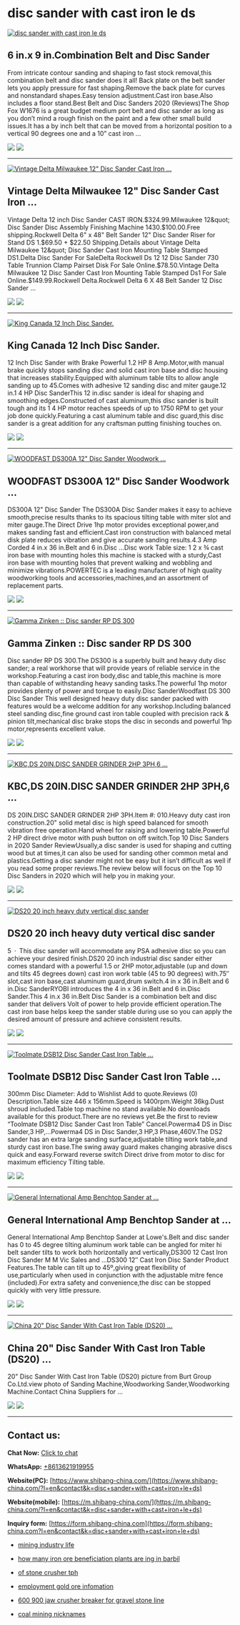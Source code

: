 # disc sander with cast iron le ds

<a href="https://swt.shibang-china.com/?l=en&img&k=disc+sander+with+cast+iron+le+ds" target="_blank">![disc sander with cast iron le ds](http://static.shibang-china.com/all-800x300/303.jpg)</a>

## 6 in.x 9 in.Combination Belt and Disc Sander
From intricate contour sanding and shaping to fast stock removal,this combination belt and disc sander does it all! Back plate on the belt sander lets you apply pressure for fast shaping.Remove the back plate for curves and nonstandard shapes.Easy tension adjustment.Cast iron base.Also includes a floor stand.Best Belt and Disc Sanders 2020 (Reviews)The Shop Fox W1676 is a great budget medium port belt and disc sander as long as you don’t mind a rough finish on the paint and a few other small build issues.It has a by inch belt that can be moved from a horizontal position to a vertical 90 degrees one and a 10” cast iron …


<a href="https://whatsapp.shibangsoft.com/WhatsApp.php" target="_blank" title="WhatsApp">![](http://static.shibang-china.com/icon/whatsapp.png)</a> <a href="https://swt.shibang-china.com/?l=en&icon&k=disc+sander+with+cast+iron+le+ds" target="_blank">![](http://static.shibang-china.com/icon/chat-en.png)</a>

---

<a href="https://swt.shibang-china.com/?l=en&img&k=disc+sander+with+cast+iron+le+ds" target="_blank">![Vintage Delta Milwaukee 12&quot; Disc Sander Cast Iron …](http://static.shibang-china.com/all-800x300/221.jpg)</a>

## Vintage Delta Milwaukee 12&quot; Disc Sander Cast Iron …
Vintage Delta 12 inch Disc Sander CAST IRON.$324.99.Milwaukee 12&quot; Disc Sander Disc Assembly Finishing Machine 1430.$100.00.Free shipping.Rockwell Delta 6&quot; x 48&quot; Belt Sander 12&quot; Disc Sander Riser for Stand DS 1.$69.50 + $22.50 Shipping.Details about Vintage Delta Milwaukee 12&quot; Disc Sander Cast Iron Mounting Table Stamped DS1.Delta Disc Sander For SaleDelta Rockwell Ds 12 12 Disc Sander 730 Table Trunnion Clamp Pairset Disk For Sale Online.$78.50.Vintage Delta Milwaukee 12 Disc Sander Cast Iron Mounting Table Stamped Ds1 For Sale Online.$149.99.Rockwell Delta.Rockwell Delta 6 X 48 Belt Sander 12 Disc Sander …


<a href="https://whatsapp.shibangsoft.com/WhatsApp.php" target="_blank" title="WhatsApp">![](http://static.shibang-china.com/icon/whatsapp.png)</a> <a href="https://swt.shibang-china.com/?l=en&icon&k=disc+sander+with+cast+iron+le+ds" target="_blank">![](http://static.shibang-china.com/icon/chat-en.png)</a>

---

<a href="https://swt.shibang-china.com/?l=en&img&k=disc+sander+with+cast+iron+le+ds" target="_blank">![King Canada 12 Inch Disc Sander.](http://static.shibang-china.com/all-800x300/870.jpg)</a>

## King Canada 12 Inch Disc Sander.
12 Inch Disc Sander with Brake Powerful 1.2 HP 8 Amp.Motor,with manual brake quickly stops sanding disc and solid cast iron base and disc housing that increases stability.Equipped with aluminum table tilts to allow angle sanding up to 45.Comes with adhesive 12 sanding disc and miter gauge.12 in.1 4 HP Disc SanderThis 12 in.disc sander is ideal for shaping and smoothing edges.Constructed of cast aluminum,this disc sander is built tough and its 1 4 HP motor reaches speeds of up to 1750 RPM to get your job done quickly.Featuring a cast aluminum table and disc guard,this disc sander is a great addition for any craftsman putting finishing touches on.


<a href="https://whatsapp.shibangsoft.com/WhatsApp.php" target="_blank" title="WhatsApp">![](http://static.shibang-china.com/icon/whatsapp.png)</a> <a href="https://swt.shibang-china.com/?l=en&icon&k=disc+sander+with+cast+iron+le+ds" target="_blank">![](http://static.shibang-china.com/icon/chat-en.png)</a>

---

<a href="https://swt.shibang-china.com/?l=en&img&k=disc+sander+with+cast+iron+le+ds" target="_blank">![WOODFAST DS300A 12&quot; Disc Sander Woodwork …](http://static.shibang-china.com/all-800x300/501.jpg)</a>

## WOODFAST DS300A 12&quot; Disc Sander Woodwork …
DS300A 12&quot; Disc Sander The DS300A Disc Sander makes it easy to achieve smooth,precise results thanks to its spacious tilting table with miter slot and miter gauge.The Direct Drive 1hp motor provides exceptional power,and makes sanding fast and efficient.Cast iron construction with balanced metal disk plate reduces vibration and give accurate sanding results.4.3 Amp Corded 4 in.x 36 in.Belt and 6 in.Disc …Disc work Table size: 1 2 x &#190; cast iron base with mounting holes this machine is stacked with a sturdy,Cast iron base with mounting holes that prevent walking and wobbling and minimize vibrations.POWERTEC is a leading manufacturer of high quality woodworking tools and accessories,machines,and an assortment of replacement parts.


<a href="https://whatsapp.shibangsoft.com/WhatsApp.php" target="_blank" title="WhatsApp">![](http://static.shibang-china.com/icon/whatsapp.png)</a> <a href="https://swt.shibang-china.com/?l=en&icon&k=disc+sander+with+cast+iron+le+ds" target="_blank">![](http://static.shibang-china.com/icon/chat-en.png)</a>

---

<a href="https://swt.shibang-china.com/?l=en&img&k=disc+sander+with+cast+iron+le+ds" target="_blank">![Gamma Zinken :: Disc sander RP DS 300](http://static.shibang-china.com/all-800x300/198.jpg)</a>

## Gamma Zinken :: Disc sander RP DS 300
Disc sander RP DS 300.The DS300 is a superbly built and heavy duty disc sander; a real workhorse that will provide years of reliable service in the workshop.Featuring a cast iron body,disc and table,this machine is more than capable of withstanding heavy sanding tasks.The powerful 1hp motor provides plenty of power and torque to easily.Disc SanderWoodfast DS 300 Disc Sander This well designed heavy duty disc sander packed with features would be a welcome addition for any workshop.Including balanced steel sanding disc,fine ground cast iron table coupled with precision rack &amp; pinion tilt,mechanical disc brake stops the disc in seconds and powerful 1hp motor,represents excellent value.


<a href="https://whatsapp.shibangsoft.com/WhatsApp.php" target="_blank" title="WhatsApp">![](http://static.shibang-china.com/icon/whatsapp.png)</a> <a href="https://swt.shibang-china.com/?l=en&icon&k=disc+sander+with+cast+iron+le+ds" target="_blank">![](http://static.shibang-china.com/icon/chat-en.png)</a>

---

<a href="https://swt.shibang-china.com/?l=en&img&k=disc+sander+with+cast+iron+le+ds" target="_blank">![KBC,DS 20IN.DISC SANDER GRINDER 2HP 3PH,6 …](http://static.shibang-china.com/all-800x300/802.jpg)</a>

## KBC,DS 20IN.DISC SANDER GRINDER 2HP 3PH,6 …
DS 20IN.DISC SANDER GRINDER 2HP 3PH.Item #: 010.Heavy duty cast iron construction.20&quot; solid metal disc is high speed balanced for smooth vibration free operation.Hand wheel for raising and lowering table.Powerful 2 HP direct drive motor with push button on off switch.Top 10 Disc Sanders in 2020 Sander ReviewUsually,a disc sander is used for shaping and cutting wood but at times,it can also be used for sanding other common metal and plastics.Getting a disc sander might not be easy but it isn’t difficult as well if you read some proper reviews.The review below will focus on the Top 10 Disc Sanders in 2020 which will help you in making your.


<a href="https://whatsapp.shibangsoft.com/WhatsApp.php" target="_blank" title="WhatsApp">![](http://static.shibang-china.com/icon/whatsapp.png)</a> <a href="https://swt.shibang-china.com/?l=en&icon&k=disc+sander+with+cast+iron+le+ds" target="_blank">![](http://static.shibang-china.com/icon/chat-en.png)</a>

---

<a href="https://swt.shibang-china.com/?l=en&img&k=disc+sander+with+cast+iron+le+ds" target="_blank">![DS20 20 inch heavy duty vertical disc sander](http://static.shibang-china.com/all-800x300/244.jpg)</a>

## DS20 20 inch heavy duty vertical disc sander
5&ensp;&#0183;&ensp;This disc sander will accommodate any PSA adhesive disc so you can achieve your desired finish.DS20 20 inch industrial disc sander either comes standard with a powerful 1.5 or 2HP motor,adjustable (up and down and tilts 45 degrees down) cast iron work table (45 to 90 degrees) with.75″ slot,cast iron base,cast aluminum guard,drum switch.4 in x 36 in.Belt and 6 in.Disc SanderRYOBI introduces the 4 in x 36 in.Belt and 6 in.Disc Sander.This 4 in.x 36 in.Belt Disc Sander is a combination belt and disc sander that delivers Volt of power to help provide efficient operation.The cast iron base helps keep the sander stable during use so you can apply the desired amount of pressure and achieve consistent results.


<a href="https://whatsapp.shibangsoft.com/WhatsApp.php" target="_blank" title="WhatsApp">![](http://static.shibang-china.com/icon/whatsapp.png)</a> <a href="https://swt.shibang-china.com/?l=en&icon&k=disc+sander+with+cast+iron+le+ds" target="_blank">![](http://static.shibang-china.com/icon/chat-en.png)</a>

---

<a href="https://swt.shibang-china.com/?l=en&img&k=disc+sander+with+cast+iron+le+ds" target="_blank">![Toolmate DSB12 Disc Sander Cast Iron Table …](http://static.shibang-china.com/all-800x300/1426.jpg)</a>

## Toolmate DSB12 Disc Sander Cast Iron Table …
300mm Disc Diameter: Add to Wishlist Add to quote.Reviews (0) Description.Table size 446 x 156mm.Speed is 1400rpm.Weight 36kg.Dust shroud included.Table top machine no stand available.No downloads available for this product.There are no reviews yet.Be the first to review “Toolmate DSB12 Disc Sander Cast Iron Table” Cancel.Powerma4 DS in Disc Sander,3 HP,…Powerma4 DS in Disc Sander,3 HP,3 Phase,460V.The DS2 sander has an extra large sanding surface,adjustable tilting work table,and sturdy cast iron base.The swing away guard makes changing abrasive discs quick and easy.Forward reverse switch Direct drive from motor to disc for maximum efficiency Tilting table.


<a href="https://whatsapp.shibangsoft.com/WhatsApp.php" target="_blank" title="WhatsApp">![](http://static.shibang-china.com/icon/whatsapp.png)</a> <a href="https://swt.shibang-china.com/?l=en&icon&k=disc+sander+with+cast+iron+le+ds" target="_blank">![](http://static.shibang-china.com/icon/chat-en.png)</a>

---

<a href="https://swt.shibang-china.com/?l=en&img&k=disc+sander+with+cast+iron+le+ds" target="_blank">![General International Amp Benchtop Sander at …](http://static.shibang-china.com/all-800x300/852.jpg)</a>

## General International Amp Benchtop Sander at …
General International Amp Benchtop Sander at Lowe's.Belt and disc sander has 0 to 45 degree tilting aluminum work table can be angled for miter hi belt sander tilts to work both horizontally and vertically,DS300 12 Cast Iron Disc Sander M M Vic Sales and …DS300 12″ Cast Iron Disc Sander Product Features.The table can tilt up to 45&#186;,giving great flexibility of use,particularly when used in conjunction with the adjustable mitre fence (included).For extra safety and convenience,the disc can be stopped quickly with very little pressure.


<a href="https://whatsapp.shibangsoft.com/WhatsApp.php" target="_blank" title="WhatsApp">![](http://static.shibang-china.com/icon/whatsapp.png)</a> <a href="https://swt.shibang-china.com/?l=en&icon&k=disc+sander+with+cast+iron+le+ds" target="_blank">![](http://static.shibang-china.com/icon/chat-en.png)</a>

---

<a href="https://swt.shibang-china.com/?l=en&img&k=disc+sander+with+cast+iron+le+ds" target="_blank">![China 20&quot; Disc Sander With Cast Iron Table (DS20) …](http://static.shibang-china.com/all-800x300/1336.jpg)</a>

## China 20&quot; Disc Sander With Cast Iron Table (DS20) …
20&quot; Disc Sander With Cast Iron Table (DS20) picture from Burt Group Co.Ltd.view photo of Sanding Machine,Woodworking Sander,Woodworking Machine.Contact China Suppliers for …

<a href="https://whatsapp.shibangsoft.com/WhatsApp.php" target="_blank" title="WhatsApp">![](http://static.shibang-china.com/icon/whatsapp.png)</a> <a href="https://swt.shibang-china.com/?l=en&icon&k=disc+sander+with+cast+iron+le+ds" target="_blank">![](http://static.shibang-china.com/icon/chat-en.png)</a>

---
## Contact us:

**Chat Now:** [Click to chat](https://swt.shibang-china.com?l=en&contact&k=disc+sander+with+cast+iron+le+ds)

**WhatsApp:**  [+8613621919955](https://whatsapp.shibangsoft.com/WhatsApp.php)

**Website(PC):** [https://www.shibang-china.com/](https://www.shibang-china.com/?l=en&contact&k=disc+sander+with+cast+iron+le+ds)

**Website(mobile):** [https://m.shibang-china.com/](https://m.shibang-china.com/?l=en&contact&k=disc+sander+with+cast+iron+le+ds)

**Inquiry form:** [https://form.shibang-china.com](https://form.shibang-china.com?l=en&contact&k=disc+sander+with+cast+iron+le+ds)

* [mining industry life](../157/mining%20industry%20life.md)

* [how many iron ore beneficiation plants are ing in barbil](../153/how%20many%20iron%20ore%20beneficiation%20plants%20are%20ing%20in%20barbil.md)

* [of stone crusher tph](../159/of%20stone%20crusher%20tph.md)

* [employment gold ore infomation](../159/employment%20gold%20ore%20infomation.md)

* [600 900 jaw crusher breaker for gravel stone line](../160/600%20900%20jaw%20crusher%20breaker%20for%20gravel%20stone%20line.md)

* [coal mining nicknames](../154/coal%20mining%20nicknames.md)